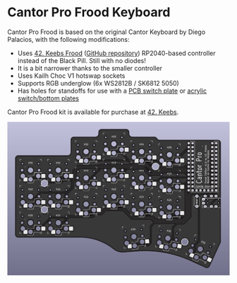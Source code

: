 # Cantor Pro Frood Keyboard

Cantor Pro Frood is based on the original Cantor Keyboard by Diego Palacios, with the following modifications:

* Uses [42. Keebs Frood](https://42keebs.eu/shop/parts/controllers/frood-rp2040-pro-micro-controller/) ([GitHub repository](https://github.com/piit79/Frood)) RP2040-based controller instead of the Black Pill. Still with no diodes!
* It is a bit narrower thanks to the smaller controller
* Uses Kailh Choc V1 hotswap sockets
* Supports RGB underglow (6x WS2812B / SK6812 5050)
* Has holes for standoffs for use with a [PCB switch plate](https://github.com/piit79/cantor/tree/main/pcb-switch-plate) or [acrylic switch/bottom plates](https://github.com/piit79/cantor/tree/main/case)

Cantor Pro Frood kit is available for purchase at [42. Keebs](https://42keebs.eu/shop/kits/pro-micro-based/cantor-pro-frood-40-low-profile-hotswap-split-ergo-kit/).

![Cantor Pro Frood PCB](https://github.com/piit79/cantor/raw/main/pcb-pro-frood/pcb-pro-frood.png)
